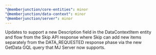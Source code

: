 ```yaml
---
"@memberjunction/core-entities": minor
"@memberjunction/data-context": minor
"@memberjunction/server": minor
---
```


Updates to support a new Description field in the DataContextItem entity and flow from the Skip API response where Skip can add new items separately from the DATA_REQUESTED response phase via the new GetData GQL query that MJ Server now supports.
